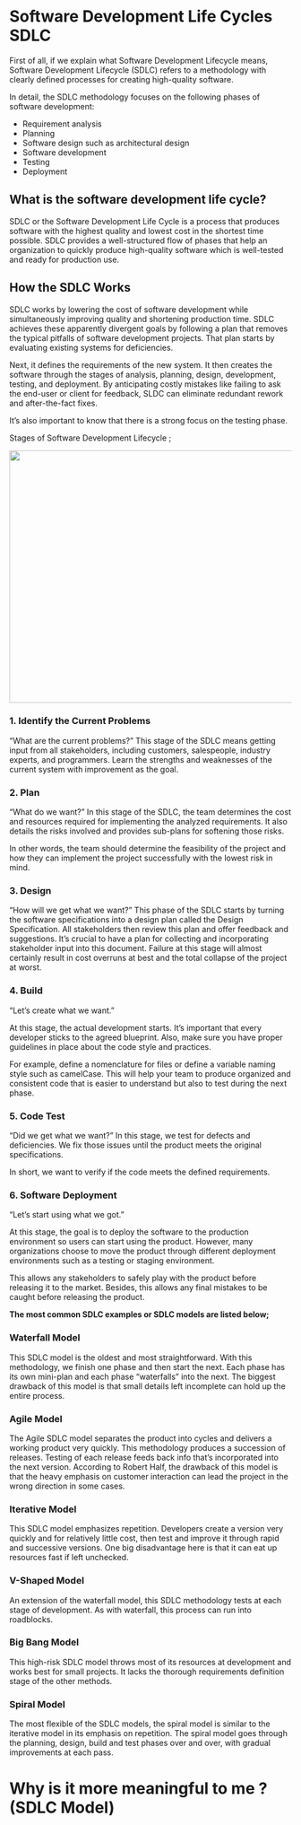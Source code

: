 # Software Development Life Cycles SDLC
First of all, if we explain what Software Development Lifecycle means, Software Development Lifecycle (SDLC) refers to a methodology with clearly defined processes for creating high-quality software.

In detail, the SDLC methodology focuses on the following phases of software development:

- Requirement analysis
- Planning
- Software design such as architectural design
- Software development
- Testing
- Deployment

## What is the software development life cycle?

SDLC or the Software Development Life Cycle is a process that produces software with the highest quality and lowest cost in the shortest time possible. SDLC provides a well-structured flow of phases that help an organization to quickly produce high-quality software which is well-tested and ready for production use.

## How the SDLC Works

SDLC works by lowering the cost of software development while simultaneously improving quality and shortening production time. SDLC achieves these apparently divergent goals by following a plan that removes the typical pitfalls of software development projects. That plan starts by evaluating existing systems for deficiencies.

Next, it defines the requirements of the new system. It then creates the software through the stages of analysis, planning, design, development, testing, and deployment. By anticipating costly mistakes like failing to ask the end-user or client for feedback, SLDC can eliminate redundant rework and after-the-fact fixes.

It’s also important to know that there is a strong focus on the testing phase.

Stages of Software Development Lifecycle ;

<img src="https://stackify.com/wp-content/uploads/2020/04/SDLC-HS2020.png" width="600" height="450">

### 1. Identify the Current Problems 
“What are the current problems?” This stage of the SDLC means getting input from all stakeholders, including customers, salespeople, industry experts, and programmers. Learn the strengths and weaknesses of the current system with improvement as the goal.

### 2. Plan
“What do we want?” In this stage of the SDLC, the team determines the cost and resources required for implementing the analyzed requirements. It also details the risks involved and provides sub-plans for softening those risks.

In other words, the team should determine the feasibility of the project and how they can implement the project successfully with the lowest risk in mind.

### 3. Design
“How will we get what we want?” This phase of the SDLC starts by turning the software specifications into a design plan called the Design Specification. All stakeholders then review this plan and offer feedback and suggestions. It’s crucial to have a plan for collecting and incorporating stakeholder input into this document. Failure at this stage will almost certainly result in cost overruns at best and the total collapse of the project at worst.

### 4. Build
“Let’s create what we want.”

At this stage, the actual development starts. It’s important that every developer sticks to the agreed blueprint. Also, make sure you have proper guidelines in place about the code style and practices.

For example, define a nomenclature for files or define a variable naming style such as camelCase. This will help your team to produce organized and consistent code that is easier to understand but also to test during the next phase.

### 5. Code Test
“Did we get what we want?” In this stage, we test for defects and deficiencies. We fix those issues until the product meets the original specifications.

In short, we want to verify if the code meets the defined requirements.

### 6. Software Deployment
“Let’s start using what we got.”

At this stage, the goal is to deploy the software to the production environment so users can start using the product. However, many organizations choose to move the product through different deployment environments such as a testing or staging environment.

This allows any stakeholders to safely play with the product before releasing it to the market. Besides, this allows any final mistakes to be caught before releasing the product.

**The most common SDLC examples or SDLC models are listed below;**

### Waterfall Model
This SDLC model is the oldest and most straightforward. With this methodology, we finish one phase and then start the next. Each phase has its own mini-plan and each phase “waterfalls” into the next. The biggest drawback of this model is that small details left incomplete can hold up the entire process.

### Agile Model
The Agile SDLC model separates the product into cycles and delivers a working product very quickly. This methodology produces a succession of releases. Testing of each release feeds back info that’s incorporated into the next version. According to Robert Half, the drawback of this model is that the heavy emphasis on customer interaction can lead the project in the wrong direction in some cases.

### Iterative Model
This SDLC model emphasizes repetition. Developers create a version very quickly and for relatively little cost, then test and improve it through rapid and successive versions. One big disadvantage here is that it can eat up resources fast if left unchecked.

### V-Shaped Model
An extension of the waterfall model, this SDLC methodology tests at each stage of development. As with waterfall, this process can run into roadblocks.

### Big Bang Model
This high-risk SDLC model throws most of its resources at development and works best for small projects. It lacks the thorough requirements definition stage of the other methods.

### Spiral Model
The most flexible of the SDLC models, the spiral model is similar to the iterative model in its emphasis on repetition. The spiral model goes through the planning, design, build and test phases over and over, with gradual improvements at each pass.

# Why is it more meaningful to me ? (SDLC Model)

